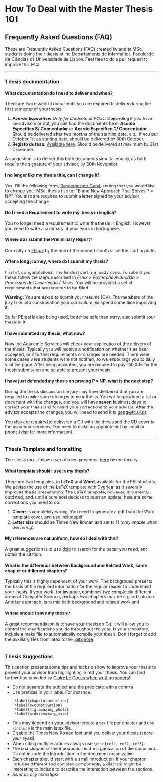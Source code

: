# How To Deal with the Master Thesis 101 

## Frequently Asked Questions (FAQ)
These are Frequently Asked Questions (FAQ) created by and to MSc. students doing their thesis at the Departamento de Informática, Faculdade de Ciências da Universidade de Lisboa. Feel free to do a pull request to improve this FAQ.



---------------------------------------------------------------------------------------------------------------------------
### Thesis documentation

#### What documentation do I need to deliver and when?
There are two essential documents you are required to deliver during the first semester of your thesis.
1. **Acordo Especifico:** *Only for students at FCUL.* Depending if you have co-advisors or not, you can find the documents here: **Acordo Especifico S/ Coorientador** or **Acordo Especifico C/ Coorientador**. Should be delivered after two months of the starting date, e.g., if you put October 1st as starting date, should be delivered by 30th October. 
2. **Registo de tese:** [Available here](https://ciencias.ulisboa.pt/sites/default/files/fcul/unidservico/ua/documentacao/Impresso_registo_2ciclo.pdf). Should be delivered at maximum by 31st December.

A suggestion is to deliver this both documents simultaneously, as both require the signature of your advisor, by 30th November.

#### I no longer like my thesis title, can I change it?
Yes. Fill the following form, [Requerimento Geral](https://ciencias.ulisboa.pt/sites/default/files/fcul/unidservico/ua/documentacao/Requerimento_Geral_form.pdf), stating that you would like to change your MSc. thesis title to: "Brand New Approach That Solves P = NP". You also are required to submit a letter signed by your advisor accepting the change.

#### Do I need a Requirement to write my thesis in English?
You no longer need a requirement to write the thesis in English. However, you need to write a summary of your work in Portuguese.

#### Where do I submit the Preliminary Report?
Currently on [PEIpal](peipal.di.fc.ul.pt/) by the end of the second month since the starting date.

#### After a long journey, where do I submit my thesis?
First of, congratulations! The hardest part is already done. To submit your thesis follow the steps described in **Fenix >* Formação Avançada > Processos de Dissertação / Teses*. You will be provided a set of requirements that are required to be filled. 

**Warning:** You are asked to submit your resume (CV). The members of the jury take into consideration your curriculum, so spend some time improving it.

So far PEIpal is also being used, better be safe than sorry, also submit your thesis in it.

#### I have submitted my thesis, what now?
Now the Academic Services will check your application of the delivery of the thesis. Typically you will receive a notification on whether it as been accepted, or if further requirements or changes are needed. There were some cases were students were not notified, so we encourage you to daily visit the page. After being accepted, you are required to pay 100,00€ for the thesis submission and be able to present your thesis.

#### I have just defended my thesis on proving P = NP, what is the next step?
During the thesis discussion the jury may have delibered that you are required to make some changes to your thesis.
You will be provided a list or document with the changes, and you will have **seven** business days to correct your thesis and forward your corrections to your advisor. After the advisor accepts the changes, you will need to send it to gepg@fc.ul.pt.

You also are required to delivered a CD with the thesis and the CD cover to the academic services. You need to make an appointment by email or phone [(visit for more information)](https://ciencias.ulisboa.pt/pt/horarios-de-atendimento-covid).



---------------------------------------------------------------------------------------------------------------------------
### Thesis Template and formatting

The thesis must follow a set of rules presented [here](https://ciencias.ulisboa.pt/sites/default/files/fcul/unidservico/ua/documentacao/2ciclo/normas_escrita_trabalho_final.pdf) by the faculty.

#### What template should I use in my thesis?
There are two templates, in **LaTeX** and **Word**, available for the PEI students. We advise the use of the LaTeX template with [Overleaf](overleaf.com/) as it severaly improves thesis presentation. The LaTeX template, however, is currently outdated, and, until a pure soul decides to push an update, here are some corrections you need to do:

1. **Cover:** is completely wrong. You need to generate a pdf from the Word template cover, and use includepdf.
2. **Letter size** should be Times New Roman and set to 11 (*only enable when delivering*).

#### My references are not uniform, how do I deal with this?
A great suggestion is to use [dblp](https://dblp.org/) to search for the paper you need, and obtain the citation.

#### What is the difference between Background and Related Work, same chapter or different chapters?
Typically this is highly dependent of your work. The background presents the basis of the required information for the regular reader to understand your thesis. If your work, for instance, combines two completely different areas of Computer Science, perhaps two chapters may be a good solution. Another approach, is to mix both background and related work and 

#### Where should I save my thesis?
A great recommendation is to save your thesis on Git. It will allow you to control the modifications you do throughout the year. In your repository, include a make file to automatically compile your thesis. Don't forget to add the auxiliary files from latex to the [.gitignore](https://github.com/github/gitignore/blob/master/TeX.gitignore).



---------------------------------------------------------------------------------------------------------------------------
### Thesis Suggestions

This section presents some tips and tricks on how to improve your thesis to prevent your advisor from highlighting in red your thesis. You can find further tips provided by [Claire Le Goues when writting papers](https://clairelegoues.com/2016/08/23/things-i-keep-repeating-about-writing/)!

- Do not separate the subject and the predicate with a comma 
- Use prefixes in your label. For instance:  
   ```
    \label{chap:introduction} 
    \label{sec:motivation} 
    \label{fig:amazing_photo} 
    \label{code:amazing_code}
    ```
- This may depend on your advisor: create a `tex` file per chapter and use `\include` in the main latex file. 
- Disable the Times New Roman font until you deliver your thesis (*spare your eyes!*)
- When citing multiple articles always use `\cite{ref1, ref2, ref3}`.
- The last chapter of the introduction is the organization of the document. Do not include the Introduction in the document organization
- Each chapter should start with a small introduction. If your chapter includes different and complex components, a diagram might be interesting to include to describe the interaction between the sections.
- *Send us any extra tips!*

